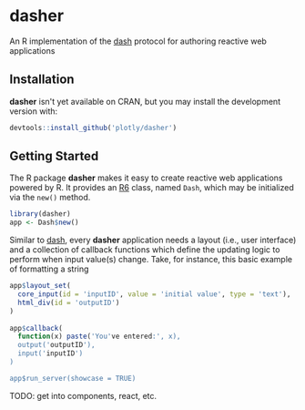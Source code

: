 # dasher

An R implementation of the [dash](https://github.com/plotly/dash-renderer) protocol for authoring reactive web applications

## Installation

**dasher** isn't yet available on CRAN, but you may install the development version with:

```r
devtools::install_github('plotly/dasher')
```

## Getting Started

The R package **dasher** makes it easy to create reactive web applications powered by R. It provides an [R6](https://cran.r-project.org/web/packages/R6/index.html) class, named `Dash`, which may be initialized via the `new()` method.


```r
library(dasher)
app <- Dash$new()
```

Similar to [dash](https://github.com/plotly/dash), every **dasher** application needs a layout (i.e., user interface) and a collection of callback functions which define the updating logic to perform when input value(s) change. Take, for instance, this basic example of formatting a string 

```r
app$layout_set(
  core_input(id = 'inputID', value = 'initial value', type = 'text'),
  html_div(id = 'outputID')
)
 
app$callback(
  function(x) paste('You've entered:', x),
  output('outputID'),
  input('inputID')
)

app$run_server(showcase = TRUE)
```

TODO: get into components, react, etc.

